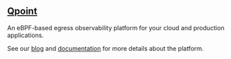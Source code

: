 ## [Qpoint](https://www.qpoint.io/)

An eBPF-based egress observability platform for your cloud and production applications.

See our [blog](https://www.qpoint.io/blog) and [documentation](https://docs.qpoint.io/) for more details about the platform.
<!--

**Here are some ideas to get you started:**

🙋‍♀️ A short introduction - what is your organization all about?
🌈 Contribution guidelines - how can the community get involved?
👩‍💻 Useful resources - where can the community find your docs? Is there anything else the community should know?
🍿 Fun facts - what does your team eat for breakfast?
🧙 Remember, you can do mighty things with the power of [Markdown](https://docs.github.com/github/writing-on-github/getting-started-with-writing-and-formatting-on-github/basic-writing-and-formatting-syntax)
-->
